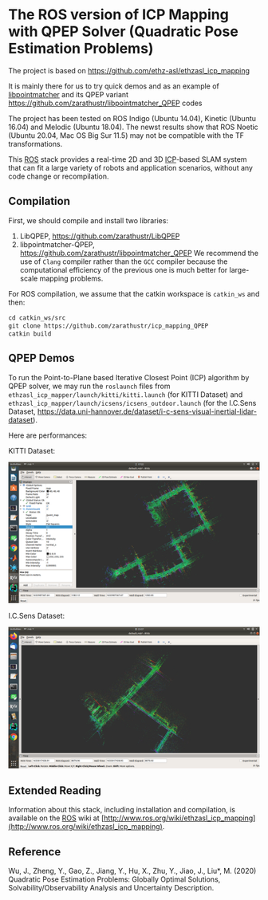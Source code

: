 # The ROS version of ICP Mapping with QPEP Solver (Quadratic Pose Estimation Problems)

The project is based on https://github.com/ethz-asl/ethzasl_icp_mapping

It is mainly there for us to try quick demos and as an example of [libpointmatcher](https://github.com/ethz-asl/libpointmatcher) and its QPEP variant https://github.com/zarathustr/libpointmatcher_QPEP codes

The project has been tested on ROS Indigo (Ubuntu 14.04), Kinetic (Ubuntu 16.04) and Melodic (Ubuntu 18.04). The newst results show that ROS Noetic (Ubuntu 20.04, Mac OS Big Sur 11.5) may not be compatible with the TF transformations.

This [ROS] stack provides a real-time 2D and 3D [ICP]-based SLAM system that
can fit a large variety of robots and application scenarios, without any code
change or recompilation.

## Compilation

First, we should compile and install two libraries: 
1. LibQPEP, https://github.com/zarathustr/LibQPEP
2. libpointmatcher-QPEP, https://github.com/zarathustr/libpointmatcher_QPEP
We recommend the use of ```Clang``` compiler rather than the ```GCC``` compiler because the computational efficiency of the previous one is much better for large-scale mapping problems.

For ROS compilation, we assume that the catkin workspace is ```catkin_ws``` and then:
```
cd catkin_ws/src
git clone https://github.com/zarathustr/icp_mapping_QPEP
catkin build
```

## QPEP Demos
To run the Point-to-Plane based Iterative Closest Point (ICP) algorithm by QPEP solver, we may run the ```roslaunch``` files from ```ethzasl_icp_mapper/launch/kitti/kitti.launch``` (for KITTI Dataset) and ```ethzasl_icp_mapper/launch/icsens/icsens_outdoor.launch``` (for the I.C.Sens Dataset, https://data.uni-hannover.de/dataset/i-c-sens-visual-inertial-lidar-dataset).

Here are performances:

KITTI Dataset:

![alt tag](kitti.png)


I.C.Sens Dataset:

![alt tag](icsens.png)



## Extended Reading

Information about this stack, including installation and compilation, is available on the [ROS] wiki at [http://www.ros.org/wiki/ethzasl_icp_mapping](http://www.ros.org/wiki/ethzasl_icp_mapping).

[ROS]: http://www.ros.org
[ICP]: http://en.wikipedia.org/wiki/Iterative_Closest_Point
[QPEP]: https://github.com/zarathustr/LibQPEP

## Reference
Wu, J., Zheng, Y., Gao, Z., Jiang, Y., Hu, X., Zhu, Y., Jiao, J., Liu*, M. (2020) Quadratic Pose Estimation Problems: Globally Optimal Solutions, Solvability/Observability Analysis and Uncertainty Description.
